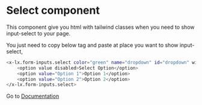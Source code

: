 # Select component
This component give you html with tailwind classes when you need to show input-select to your page.


You just need to copy below tag and paste at place you want to show input-select,

```bash
<x-lx.form-inputs.select color="green" name="dropdown" id="dropdown" wire:model="dropdown">
    <option value disabled>Select Option</option>
    <option value="Option 1">Option 1</option>
    <option value="Option 2">Option 2</option>
</x-lx.form-inputs.select>
```

Go to [Documentation](../README.md)